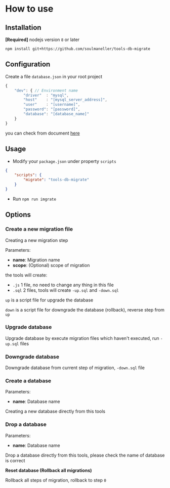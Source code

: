 # How to use

## Installation

**[Required]** nodejs version `8` or later

    npm install git+https://github.com/soulmaneller/tools-db-migrate

## Configuration

Create a file `database.json` in your root project

```Javascript
{
    "dev": { // Environment name
        "driver"  : "mysql",
        "host"    : "[mysql_server_address]",
        "user"    : "[username]",
        "password": "[password]",
        "database": "[database_name]"
    }
}
```
you can check from document [here](https://umigrate.readthedocs.io/projects/db-migrate/en/latest/Getting%20Started/configuration/)


## Usage

- Modify your `package.json` under property `scripts`

```JSON
{
    "scripts": {
        "migrate": "tools-db-migrate"
    }
}
```

- Run `npm run imgrate`

## Options

### Create a new migration file

Creating a new migration step

Parameters:

- **name**: Migration name
- **scope**: (Optional) scope of migration

the tools will create:

- `.js` 1 file, no need to change any thing in this file
- `.sql` 2 files, tools will create `-up.sql` and `-down.sql`

`up` is a script file for upgrade the database

`down` is a script file for downgrade the database (rollback), reverse step from `up`

### Upgrade database

Upgrade database by execute migration files which haven't executed, run `-up.sql` files

### Downgrade database

Downgrade database from current step of migration, `-down.sql` file

### Create a database

Parameters:

- **name**: Database name

Creating a new database directly from this tools

### Drop a database

Parameters:

- **name**: Database name

Drop a database directly from this tools, please check the name of database is correct

**Reset database (Rollback all migrations)**

Rollback all steps of migration, rollback to step `0`
